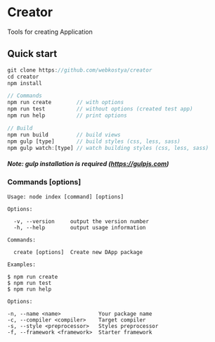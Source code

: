 # Creator

Tools for creating Application

## Quick start
``` javascript
git clone https://github.com/webkostya/creator
cd creator
npm install

// Commands
npm run create        // with options
npm run test          // without options (created test app)
npm run help          // print options

// Build
npm run build         // build views
npm gulp [type]       // build styles (css, less, sass)
npm gulp watch:[type] // watch building styles (css, less, sass)
```

##### *Note: gulp installation is required (https://gulpjs.com)*

### Commands [options]

```
Usage: node index [command] [options]

Options:

  -v, --version     output the version number
  -h, --help        output usage information

Commands:

  create [options]  Create new DApp package

Examples:

$ npm run create
$ npm run test
$ npm run help

Options:

-n, --name <name>            Your package name
-c, --compiler <compiler>    Target compiler
-s, --style <preprocessor>   Styles preprocessor
-f, --framework <framework>  Starter framework
